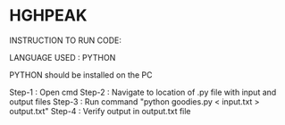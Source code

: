 # HGHPEAK

INSTRUCTION TO RUN CODE:

LANGUAGE USED : PYTHON

PYTHON should be installed on the PC

Step-1 : Open cmd
Step-2 : Navigate to location of .py file with input and output files
Step-3 : Run command "python goodies.py < input.txt > output.txt"
Step-4 : Verify output in output.txt file

